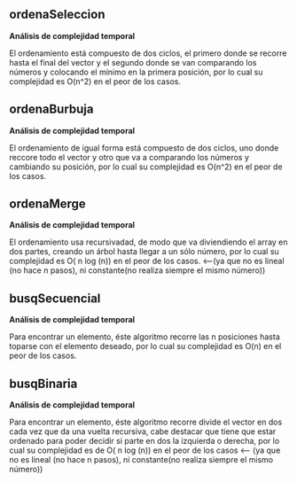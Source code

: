 ## ordenaSeleccion

**Análisis de complejidad temporal**

El ordenamiento está compuesto de dos ciclos, el primero donde se recorre hasta el final del vector y el segundo donde se van comparando
los números y colocando el mínimo en la primera posición, por lo cual su complejidad es O(n^2) en el peor de los casos.

## ordenaBurbuja

**Análisis de complejidad temporal**

El ordenamiento de igual forma está compuesto de dos ciclos, uno donde reccore todo el vector y otro que va a comparando los números y 
cambiando su posición, por lo cual su complejidad es O(n^2) en el peor de los casos.

## ordenaMerge

**Análisis de complejidad temporal**

El ordenamiento usa recursivadad, de modo que va diviendiendo el array en dos partes, creando un árbol hasta llegar a un sólo número, por lo 
cual su complejidad es O( n log (n)) en el peor de los casos. <--(ya que no es lineal (no hace n pasos), ni constante(no realiza siempre el mismo número))

## busqSecuencial

**Análisis de complejidad temporal**

Para encontrar un elemento, éste algoritmo recorre las n posiciones hasta toparse con el elemento deseado, por lo cual su complejidad es
O(n) en el peor de los casos.

## busqBinaria

**Análisis de complejidad temporal**

Para encontrar un elemento, éste algoritmo recorre divide el vector en dos cada vez que da una vuelta recursiva, cabe destacar que tiene
que estar ordenado para poder decidir si parte en dos la izquierda o derecha, por lo cual su complejidad es de O( n log (n)) en el peor de
los casos <-- (ya que no es lineal (no hace n pasos), ni constante(no realiza siempre el mismo número))
